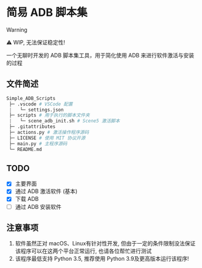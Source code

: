 # 简易 ADB 脚本集

> [!WARNING]
> ⚠️ WIP, 无法保证稳定性!

一个无聊时开发的 ADB 脚本集工具，用于简化使用 ADB 来进行软件激活与安装的过程

## 文件简述

```Python
Simple_ADB_Scripts
 ├─ .vscode # VSCode 配置
 |   └─ settings.json
 ├─ scripts # 用于执行的脚本文件夹
 |   └─ scene_adb_init.sh # Scene5 激活脚本
 ├─ .gitattributes
 ├─ actions.py # 激活操作程序源码
 ├─ LICENSE # 使用 MIT 协议开源
 ├─ main.py # 主程序源码
 └─ README.md

```

##  TODO

- [x] 主要界面
- [x] 通过 ADB 激活软件 (基本)
- [x] 下载 ADB
- [ ] 通过 ADB 安装软件

## 注意事项

1. 软件虽然正对 macOS、Linux有针对性开发, 但由于一定的条件限制没法保证该程序可以在这两个平台正常运行, 也请各位帮忙进行测试
2. 该程序最低支持 Python 3.5, 推荐使用 Python 3.9及更高版本运行该程序!